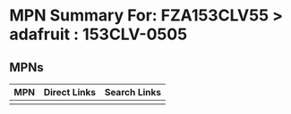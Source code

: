 



# MPN Summary For: FZA153CLV55 > adafruit : 153CLV-0505

## MPNs
  

|MPN|Direct Links|Search Links|
| :--- | :--- | :--- |
||||
